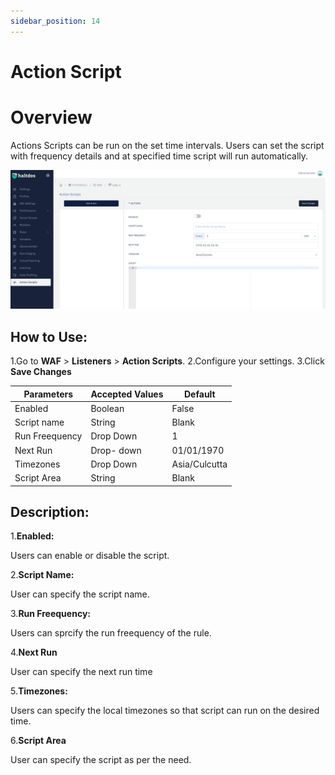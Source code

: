```yaml
---
sidebar_position: 14
---
```


# Action Script

# Overview

Actions Scripts can be run on the set time intervals. Users can set the script with frequency details and at specified time script will run automatically.

![Action Script](/img/waf/v6/docs/actionscript.png)

## How to Use:
1.Go to **WAF** > **Listeners** > **Action Scripts**.
2.Configure your settings.
3.Click **Save Changes**

| Parameters | Accepted Values| Default
| ----------- | ----------- |--------- |
|Enabled|Boolean|False
Script name|String|Blank
Run Freequency|Drop Down |1
Next Run|Drop- down|01/01/1970
Timezones|Drop Down|Asia/Culcutta
Script Area|String|Blank

## Description:
1.**Enabled:**

Users can enable or disable the script.

2.**Script Name:**

User can specify the script name.

3.**Run Freequency:**

Users can sprcify the run freequency of the rule.

4.**Next Run**

User can specify the next run time 

5.**Timezones:**

Users can specify the local timezones so that script can run on the desired time.

6.**Script Area**

User can specify the script as per the need.
